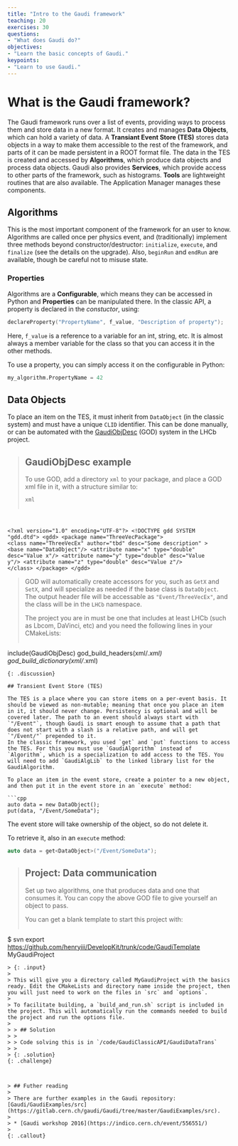 ```yaml
---
title: "Intro to the Gaudi framework"
teaching: 20
exercises: 30
questions:
- "What does Gaudi do?"
objectives:
- "Learn the basic concepts of Gaudi."
keypoints:
- "Learn to use Gaudi."
---
```


# What is the Gaudi framework?

The Gaudi framework runs over a list of events, providing ways to process them and store data in a new format. It creates and manages **Data Objects**, which can hold a variety of data. A **Transiant Event Store (TES)** stores data objects in a way to make them accessible to the rest of the framework, and parts of it can be made persistent in a ROOT format file. The data in the TES is created and accessed by **Algorithms**, which produce data objects and process data objects. Gaudi also
provides **Services**, which provide access to other parts of the framework, such as histograms. **Tools** are lightweight routines that are also available. The Application Manager manages these components.

## Algorithms

This is the most important component of the framework for an user to know. Algorithms are called once per physics event, and (traditionally) implement three methods beyond constructor/destructor: `initialize`, `execute`, and `finalize` (see the details on the upgrade). Also, `beginRun` and `endRun` are available, though be careful not to misuse state.

### Properties

Algorithms are a **Configurable**, which means they can be accessed in Python and **Properties** can be manipulated there. In the classic API, a property is declared in the *constuctor*, using:

```cpp
declareProperty("PropertyName", f_value, "Description of property");
```

Here, `f_value` is a reference to a variable for an int, string, etc. It is almost always a member variable for the class so that you can access it in the other methods.

To use a property, you can simply access it on the configurable in Python:

```python
my_algorithm.PropertyName = 42
```

## Data Objects

To place an item on the TES, it must inherit from `DataObject` (in the classic system) and must have a unique `CLID` identifier. This can be done manually, or can be automated with the [GaudiObjDesc](http://lhcb-comp.web.cern.ch/LHCb-comp/Frameworks/DataDictionary/default.htm) (GOD) system in the LHCb project.

> ## GaudiObjDesc example
>
> To use GOD, add a directory `xml` to your package, and place a GOD xml file in it, with a structure similar to:
>
> <pre><code>xml
&lt;?xml version="1.0" encoding="UTF-8"?&gt;
&lt;!DOCTYPE gdd SYSTEM "gdd.dtd"&gt;
&lt;gdd&gt;
    &lt;package name="ThreeVecPackage"&gt;
        &lt;class
          name="ThreeVecEx"
          author="tbd"
          desc="Some description"
        &gt;
            &lt;base name="DataObject"/&gt;
            &lt;attribute name="x" type="double" desc="Value x"/&gt;
            &lt;attribute name="y" type="double" desc="Value y"/&gt;
            &lt;attribute name="z" type="double" desc="Value z"/&gt;
        &lt;/class&gt;
    &lt;/package&gt;
&lt;/gdd&gt;
</code></pre>
> 
> GOD will automatically create accessors for you, such as `GetX` and `SetX`, and will specialize as needed if the base class is `DataObject`. The output header file will be accessable as `"Event/ThreeVecEx"`, and the class will be in the `LHCb` namespace. 
>
> The project you are in must be one that includes at least LHCb (such as Lbcom, DaVinci, etc) and you need the following lines in your CMakeLists:
>
> ```cmake
include(GaudiObjDesc)
god_build_headers(xml/*.xml)
god_build_dictionary(xml/*.xml)
```
{: .discussion}

## Transient Event Store (TES)

The TES is a place where you can store items on a per-event basis. It should be viewed as non-mutable; meaning that once you place an item in it, it should never change. Persistency is optional and will be covered later. The path to an event should always start with `"/Event"`, though Gaudi is smart enough to assume that a path that does not start with a slash is a relative path, and will get `"/Event/"` prepended to it.
In the classic framework, you used `get` and `put` functions to access the TES. For this you must use `GaudiAlgorithm` instead of `Algorithm`, which is a specialization to add access to the TES. You will need to add `GaudiAlgLib` to the linked library list for the GaudiAlgorithm.

To place an item in the event store, create a pointer to a new object, and then put it in the event store in an `execute` method:

```cpp
auto data = new DataObject();
put(data, "/Event/SomeData");
```

The event store will take ownership of the object, so do not delete it.

To retrieve it, also in an `execute` method:

```cpp
auto data = get<DataObject>("/Event/SomeData");
```

> ## Project: Data communication
>
> Set up two algorithms, one that produces data and one that consumes it. You can copy the above GOD file to give yourself an object to pass.
> 
> You can get a blank template to start this project with:
> 
> ~~~
$ svn export https://github.com/henryiii/DevelopKit/trunk/code/GaudiTemplate MyGaudiProject
~~~
> {: .input}
>
> This will give you a directory called MyGaudiProject with the basics ready. Edit the CMakeLists and directory name inside the project, then you will just need to work on the files in `src` and `options`.
>
> To facilitate building, a `build_and_run.sh` script is included in the project. This will automatically run the commands needed to build the project and run the options file.
>
> > ## Solution
> >  
> > Code solving this is in `/code/GaudiClassicAPI/GaudiDataTrans`
> >
> {: .solution}
{: .challenge}



> ## Futher reading
> 
> There are further examples in the Gaudi repository: [Gaudi/GaudiExamples/src](https://gitlab.cern.ch/gaudi/Gaudi/tree/master/GaudiExamples/src).
> 
> * [Gaudi workshop 2016](https://indico.cern.ch/event/556551/)
> 
{: .callout}
